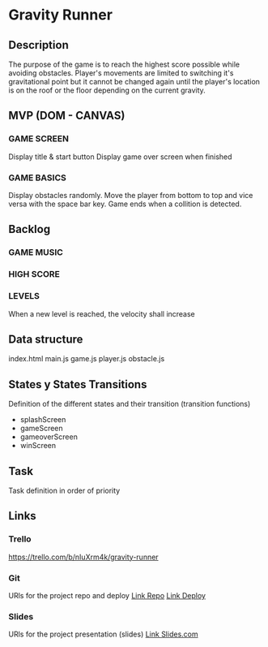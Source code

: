 # Gravity Runner

## Description
The purpose of the game is to reach the highest score possible while avoiding obstacles.
Player's movements are limited to switching it's gravitational point but it cannot be changed again until the player's location is on the roof or the floor depending on the current gravity. 


## MVP (DOM - CANVAS)
### GAME SCREEN
Display title & start button
Display game over screen when finished

### GAME BASICS
Display obstacles randomly.
Move the player from bottom to top and vice versa with the space bar key.
Game ends when a collition is detected.


## Backlog
### GAME MUSIC
### HIGH SCORE
### LEVELS
When a new level is reached, the velocity shall increase


## Data structure
index.html
main.js
game.js
player.js
obstacle.js


## States y States Transitions
Definition of the different states and their transition (transition functions)

- splashScreen
- gameScreen
- gameoverScreen
- winScreen


## Task
Task definition in order of priority


## Links


### Trello
https://trello.com/b/nIuXrm4k/gravity-runner


### Git
URls for the project repo and deploy
[Link Repo](http://github.com)
[Link Deploy](http://github.com)


### Slides
URls for the project presentation (slides)
[Link Slides.com](http://slides.com)
